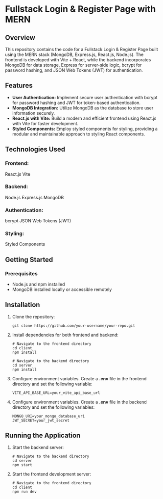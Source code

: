 # **Fullstack Login & Register Page with MERN**

## **Overview**

This repository contains the code for a Fullstack Login & Register Page built using the MERN stack (MongoDB, Express.js, React.js, Node.js). The frontend is developed with Vite + React, while the backend incorporates MongoDB for data storage, Express for server-side logic, bcrypt for password hashing, and JSON Web Tokens (JWT) for authentication.


## **Features**

- **User Authentication:** Implement secure user authentication with bcrypt for password hashing and JWT for token-based authentication.
- **MongoDB Integration:** Utilize MongoDB as the database to store user information securely.
- **React.js with Vite:** Build a modern and efficient frontend using React.js with Vite for faster development.
- **Styled Components:** Employ styled components for styling, providing a modular and maintainable approach to styling React components.


## **Technologies Used**

### Frontend:
React.js
Vite

### Backend:
Node.js
Express.js
MongoDB

### Authentication:
bcrypt
JSON Web Tokens (JWT)

### Styling:
Styled Components

## **Getting Started**

### Prerequisites
- Node.js and npm installed
- MongoDB installed locally or accessible remotely

## Installation

1. Clone the repository:
   ```
   git clone https://github.com/your-username/your-repo.git
   ```

2. Install dependencies for both frontend and backend:
   ```
   # Navigate to the frontend directory
   cd client
   npm install

   # Navigate to the backend directory
   cd server
   npm install
   ```

3. Configure environment variables. Create a **.env** file in the frontend directory and set the following variable:
   ```
   VITE_API_BASE_URL=your_vite_api_base_url
   ```
   
4. Configure environment variables. Create a **.env** file in the backend directory and set the following variables:
   ```
   MONGO_URI=your_mongo_database_uri
   JWT_SECRET=your_jwt_secret
   ```

## Running the Application

1. Start the backend server:
   ```
   # Navigate to the backend directory
   cd server
   npm start
   ```

2. Start the frontend development server:
   ```
   # Navigate to the frontend directory
   cd client
   npm run dev
   ```



